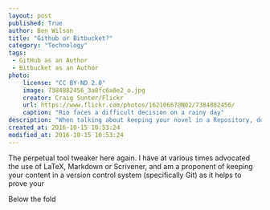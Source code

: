 ```yaml
---
layout: post
published: True
author: Ben Wilson
title: "Github or Bitbucket?"
category: "Technology"
tags:
 - GitHub as an Author
 - Bitbucket as an Author
photo:
    license: "CC BY-ND 2.0"
    image: 7384882456_3a8fc6a0e2_o.jpg
    creator: Craig Sunter/Flickr
    url: https://www.flickr.com/photos/16210667@N02/7384882456/
    caption: "Rio faces a difficult decision on a rainy day"
description: "When talking about keeping your novel in a Repository, does it matter which?"
created_at: 2016-10-15 10:53:24
modified_at: 2016-10-15 10:53:24
---
```


The perpetual tool tweaker here again. I have at various times advocated the use of LaTeX, Markdown or Scrivener, and am a proponent of keeping your content in a version control system (specifically Git) as it helps to prove your  

<!-- more -->

Below the fold